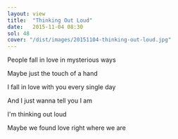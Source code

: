 ```yaml
---
layout: view
title:  "Thinking Out Loud"
date:   2015-11-04 08:30
sol: 48
cover: "/dist/images/20151104-thinking-out-loud.jpg"
---
```

People fall in love in mysterious ways

Maybe just the touch of a hand

I fall in love with you every single day

And I just wanna tell you I am

I'm thinking out loud

Maybe we found love right where we are

